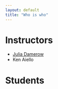 ```yaml
---
layout: default
title: "Who is who"
---
```


# Instructors

- [Julia Damerow](julia.md)
- Ken Aiello

# Students

